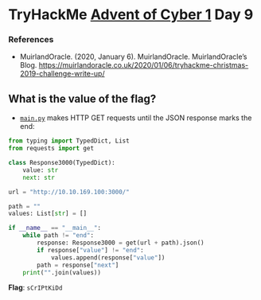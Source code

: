 # TryHackMe [Advent of Cyber 1](https://tryhackme.com/room/25daysofchristmas) Day 9
### References
* MuirlandOracle. (2020, January 6). MuirlandOracle. MuirlandOracle’s Blog. https://muirlandoracle.co.uk/2020/01/06/tryhackme-christmas-2019-challenge-write-up/
## What is the value of the flag?
* [`main.py`](main.py) makes HTTP GET requests until the JSON response marks the end:
```python
from typing import TypedDict, List
from requests import get

class Response3000(TypedDict):
	value: str
	next: str

url = "http://10.10.169.100:3000/"

path = ""
values: List[str] = []

if __name__ == "__main__":
	while path != "end":
		response: Response3000 = get(url + path).json()
		if response["value"] != "end":
			values.append(response["value"])
		path = response["next"]
	print("".join(values))
```

**Flag**: `sCrIPtKiDd`